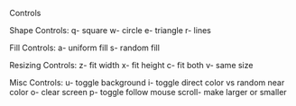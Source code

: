 Controls

Shape Controls:
    q- square
    w- circle
    e- triangle
    r- lines

Fill Controls:
    a- uniform fill
    s- random fill

Resizing Controls:
    z- fit width
    x- fit height
    c- fit both
    v- same size

Misc Controls:
    u- toggle background
    i- toggle direct color vs random near color
    o- clear screen
    p- toggle follow mouse
    scroll- make larger or smaller

